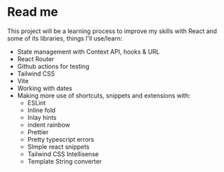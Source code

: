 # Read me

This project will be a learning process to improve my skills with React and some of its libraries, things I'll use/learn:

- State management with Context API, hooks & URL
- React Router
- Github actions for testing
- Tailwind CSS
- Vite
- Working with dates
- Making more use of shortcuts, snippets and extensions with:
  - ESLint
  - Inline fold
  - Inlay hints
  - indent rainbow
  - Prettier
  - Pretty typescript errors
  - SImple react snippets
  - Tailwind CSS Intellisense
  - Template String converter
